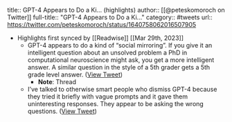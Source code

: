 title:: GPT-4 Appears to Do a Ki... (highlights)
author:: [[@peteskomoroch on Twitter]]
full-title:: "GPT-4 Appears to Do a Ki..."
category:: #tweets
url:: https://twitter.com/peteskomoroch/status/1640758062016507905

- Highlights first synced by [[Readwise]] [[Mar 29th, 2023]]
	- GPT-4 appears to do a kind of “social mirroring”. If you give it an intelligent question about an unsolved problem a PhD in computational neuroscience might ask, you get a more intelligent answer. A similar question in the style of a 5th grader gets a 5th grade level answer. ([View Tweet](https://twitter.com/peteskomoroch/status/1640758062016507905))
		- **Note**: Thread
	- I’ve talked to otherwise smart people who dismiss GPT-4 because they tried it briefly with vague prompts and it gave them uninteresting responses. They appear to be asking the wrong questions. ([View Tweet](https://twitter.com/peteskomoroch/status/1640759969397215232))